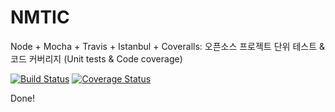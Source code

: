 # NMTIC
Node + Mocha + Travis + Istanbul + Coveralls: 오픈소스 프로젝트 단위 테스트 & 코드 커버리지 (Unit tests & Code coverage)

[![Build Status](https://travis-ci.org/SangHakLee/NMTIC.svg?branch=master)](https://travis-ci.org/SangHakLee/NMTIC)
[![Coverage Status](https://coveralls.io/repos/github/SangHakLee/NMTIC/badge.svg?branch=07-Adding-automatic-coverage-testing-with-Coveralls)](https://coveralls.io/github/SangHakLee/NMTIC?branch=07-Adding-automatic-coverage-testing-with-Coveralls)

Done!
